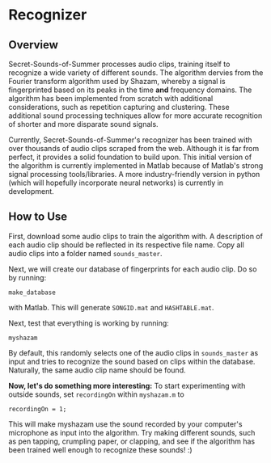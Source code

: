 # Recognizer

## Overview
Secret-Sounds-of-Summer processes audio clips, training itself to recognize a wide
variety of different sounds. The algorithm dervies from the Fourier transform algorithm
used by Shazam, whereby a signal is fingerprinted based on its peaks in the
time **and** frequency domains. The algorithm has been implemented from scratch with
additional considerations, such as repetition capturing and clustering.
These additional sound processing techniques allow for more accurate recognition of 
shorter and more disparate sound signals.

Currently, Secret-Sounds-of-Summer's recognizer has been trained with over thousands of 
audio clips scraped from the web. Although it is far from perfect, it provides a solid
foundation to build upon. This initial version of the algorithm is currently 
implemented in Matlab because of Matlab's strong signal processing tools/libraries. A
more industry-friendly version in python (which will hopefully incorporate neural networks)
is currently in development.

## How to Use
First, download some audio clips to train the algorithm with. A description of each audio
clip should be reflected in its respective file name. Copy all audio clips into a folder
named `sounds_master`.

Next, we will create our database of fingerprints for each audio clip. Do so by running:
```
make_database
```
with Matlab. This will generate `SONGID.mat` and `HASHTABLE.mat`.

Next, test that everything is working by running:
```
myshazam
```
By default, this randomly selects one of the audio clips in `sounds_master` as input and tries to recognize
the sound based on clips within the database. Naturally, the same audio clip name should be found. 

**Now, let's do something more interesting:** To start 
experimenting with outside sounds, set `recordingOn` within `myshazam.m` to 
```
recordingOn = 1;
```
This will make myshazam use the sound recorded by your computer's microphone as input into
the algorithm. Try making different sounds, such as pen tapping, crumpling paper, or clapping, and 
see if the algorithm has been trained well enough to recognize these sounds! :)
